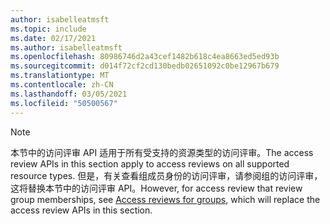 ```yaml
---
author: isabelleatmsft
ms.topic: include
ms.date: 02/17/2021
ms.author: isabelleatmsft
ms.openlocfilehash: 80986746d2a43cef1482b618c4ea8663ed5ed93b
ms.sourcegitcommit: d014f72cf2cd130bedb02651092c0be12967b679
ms.translationtype: MT
ms.contentlocale: zh-CN
ms.lasthandoff: 03/05/2021
ms.locfileid: "50500567"
---
```

<!-- markdownlint-disable MD041-->

>[!NOTE]
><span data-ttu-id="45b9b-101">本节中的访问评审 API 适用于所有受支持的资源类型的访问评审。</span><span class="sxs-lookup"><span data-stu-id="45b9b-101">The access review APIs in this section apply to access reviews on all supported resource types.</span></span> <span data-ttu-id="45b9b-102">但是，有关查看组成员身份的访问评审，请参阅组的访问[](https://docs.microsoft.com/en-us/graph/api/resources/accessreviews-root?view=graph-rest-beta)评审，这将替换本节中的访问评审 API。</span><span class="sxs-lookup"><span data-stu-id="45b9b-102">However, for access review that review group memberships, see [Access reviews for groups](https://docs.microsoft.com/en-us/graph/api/resources/accessreviews-root?view=graph-rest-beta), which will replace the access review APIs in this section.</span></span>
